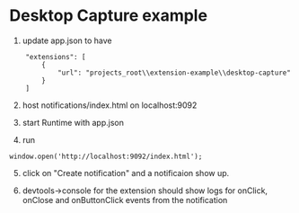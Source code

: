 # Desktop Capture example


1. update app.json to have

~~~
	"extensions": [
		{
			"url": "projects_root\\extension-example\\desktop-capture"
		}
	]
~~~

2. host notifications/index.html on localhost:9092

3. start Runtime with app.json

4. run
~~~
window.open('http://localhost:9092/index.html');
~~~

5. click on "Create notification" and a notificaion show up.

6. devtools->console for the extension should show logs for onClick, onClose and onButtonClick events from the notification